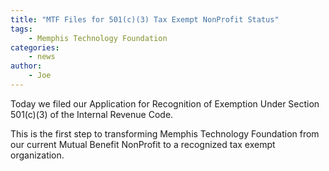 ```yaml
---
title: "MTF Files for 501(c)(3) Tax Exempt NonProfit Status"
tags:
    - Memphis Technology Foundation
categories:
    - news
author:
    - Joe
---
```

Today we filed our Application for Recognition of Exemption Under Section 501(c)(3) of the Internal Revenue Code.

This is the first step to transforming Memphis Technology Foundation from our current Mutual Benefit NonProfit to a recognized tax exempt organization.